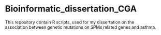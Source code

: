 # Bioinformatic_dissertation_CGA
This repository contain R scripts,  used for my  dissertation on the association between genetic mutations on SPMs related genes and  asthma.
